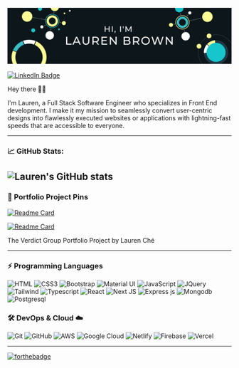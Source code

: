 [![Lauren's GitHub Banner](./assets/Header.png)](https://laurenche.com)

[![LinkedIn Badge](https://img.shields.io/badge/LinkedIn-Profile-informational?style=flat&logo=linkedin&logoColor=white&color=3ABDC4)](https://www.linkedin.com/in/lauren-che/)

Hey there 👋🏽

I'm Lauren, a Full Stack Software Engineer who specializes in Front End development. I make it my mission to seamlessly convert user-centric designs into flawlessly executed websites or applications with lightning-fast speeds that are accessible to everyone.

<!-- Want to learn more about me? [Checkout My Portfolio](www.laurenche.com) -->

<!-- --- -->
<!-- #### 📝 Latest Blog Posts -->

---

### 📈 GitHub Stats:

## ![Lauren's GitHub stats](https://github-readme-stats.vercel.app/api?username=lauren-che&hide=Total-Issues:&theme=vue-dark&show_icons=true)

### 📍 Portfolio Project Pins

[![Readme Card](https://github-readme-stats.vercel.app/api/pin/?username=lauren-che&repo=The-Verdict-Group-Portfolio-Project&theme=vue-dark&show_icons=true)](https://github.com/lauren-che/The-Verdict-Group-Portfolio-Project.git)

[![Readme Card](https://github-readme-stats.vercel.app/api/pin/?username=lauren-che&repo=Ready-2-Go-Portfolio-Project&theme=vue-dark&show_icons=true)](https://github.com/lauren-che/Ready-2-Go-Portfolio-Project.git)

The Verdict Group Portfolio Project by Lauren Ché

---

### ⚡️ **Programming Languages**

![HTML](https://img.shields.io/badge/HTML5-E34F26?style=for-the-badge&logo=html5&logoColor=white 'HTML') ![CSS3](https://img.shields.io/badge/CSS3-1572B6?style=for-the-badge&logo=css3&logoColor=white 'CSS') ![Bootstrap](https://img.shields.io/badge/Bootstrap-563D7C?style=for-the-badge&logo=bootstrap&logoColor=white 'Bootstrap') ![Material UI](https://img.shields.io/badge/Material--UI-%230081CB.svg?style=for-the-badge&logo=mui&logoColor=white 'Material UI') ![JavaScript](https://img.shields.io/badge/JavaScript-F7DF1E?style=for-the-badge&logo=javascript&logoColor=black 'JavaScript') ![JQuery](https://img.shields.io/badge/jQuery-0769AD?style=for-the-badge&logo=jquery&logoColor=white 'JQuery') ![Tailwind](https://img.shields.io/badge/Tailwind_CSS-38B2AC?style=for-the-badge&logo=tailwind-css&logoColor=white 'Tailwind') ![Typescript](https://img.shields.io/badge/TypeScript-007ACC?style=for-the-badge&logo=typescript&logoColor=white 'Typescript') ![React](https://img.shields.io/badge/React-20232A?style=for-the-badge&logo=react&logoColor=61DAFB 'React') ![Next JS](https://img.shields.io/badge/Next-black?style=for-the-badge&logo=next.js&logoColor=white 'Next.js') ![Express js](https://img.shields.io/badge/Express.js-404D59?style=for-the-badge 'Express js') ![Mongodb](https://img.shields.io/badge/MongoDB-4EA94B?style=for-the-badge&logo=mongodb&logoColor=white 'Mongodb') ![Postgresql](https://img.shields.io/badge/PostgreSQL-316192?style=for-the-badge&logo=postgresql&logoColor=white 'Postgresql')

### 🛠️ **DevOps & Cloud ☁️**

![Git](https://img.shields.io/badge/git-%23F05033.svg?style=for-the-badge&logo=git&logoColor=white 'Git') ![GitHub](https://img.shields.io/badge/github-%23121011.svg?style=for-the-badge&logo=github&logoColor=white 'GitHub') ![AWS](https://img.shields.io/badge/AWS-FF9900?style=for-the-badge&logo=amazon-aws&logoColor=white 'AWS') ![Google Cloud](https://img.shields.io/badge/GCP-%234285F4.svg?style=for-the-badge&logo=google-cloud&logoColor=white 'Google Cloud') ![Netlify](https://img.shields.io/badge/netlify-%23000000.svg?style=for-the-badge&logo=netlify&logoColor=#00C7B7 'Netlify') ![Firebase](https://img.shields.io/badge/firebase-%23039BE5.svg?style=for-the-badge&logo=firebase 'Firebase') ![Vercel](https://img.shields.io/badge/vercel-%23000000.svg?style=for-the-badge&logo=vercel&logoColor=white 'Vercel')

---

[![forthebadge](https://forthebadge.com/images/badges/built-with-love.svg)](https://forthebadge.com)
